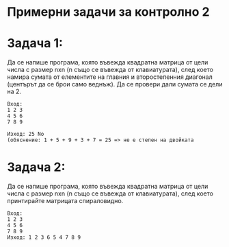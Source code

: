# Примерни задачи за контролно 2

Задача 1:
=
Да се напише програма, която въвежда квадратна матрица от цели числа с размер nxn (n също се   въвежда   от   клавиатурата),
след   което   намира   сумата   от   елементите   на   главния   и второстепенния диагонал (центърът да се брои само веднъж).
Да се провери дали сумата се дели на 2.
```
Вход:
1 2 3
4 5 6
7 8 9

Изход: 25 No
(обяснение: 1 + 5 + 9 + 3 + 7 = 25 => не е степен на двойката

```

Задача 2:
=
Да се напише програма, която въвежда квадратна матрица от цели числа
с размер nxn (n също се   въвежда   от   клавиатурата), 
след което принтирайте матрицата спираловидно.

```
Вход:
1 2 3
4 5 6
7 8 9
Изход: 1 2 3 6 5 4 7 8 9

```
